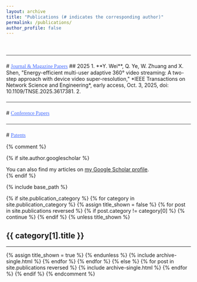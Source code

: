 ```yaml
---
layout: archive
title: "Publications (# indicates the corresponding author)"
permalink: /publications/
author_profile: false
---
```

<br>
<hr style="border: none; height: 2px; background-color: #999; margin: 20px 0;">
# <span style="font-family:Times New Roman;text-decoration:underline;color:rgb(65,105,255);">Journal & Magazine Papers</span>
## 2025
  1. **Y. Wei**, Q. Ye, W. Zhuang and X. Shen, "Energy-efficient multi-user adaptive 360° video streaming: A two-step approach with device video super-resolution," *IEEE Transactions on Network Science and Engineering*, early access, Oct. 3, 2025, doi: 10.1109/TNSE.2025.3617381.
  2. 

<br>
<hr style="border: none; height: 2px; background-color: #999; margin: 20px 0;">
# <span style="font-family:Times New Roman;text-decoration:underline;color:rgb(65,105,255);">Conference Papers</span>

<br>
<hr style="border: none; height: 2px; background-color: #999; margin: 20px 0;">
# <span style="font-family:Times New Roman;text-decoration:underline;color:rgb(65,105,255);">Patents</span>
















{% comment %}
<!-- publications.html -->
{% if site.author.googlescholar %}
  <div class="wordwrap">You can also find my articles on <a href="{{site.author.googlescholar}}">my Google Scholar profile</a>.</div>
{% endif %}

{% include base_path %}

<!-- New style rendering if publication categories are defined -->
{% if site.publication_category %}
  {% for category in site.publication_category  %}
    {% assign title_shown = false %}
    {% for post in site.publications reversed %}
      {% if post.category != category[0] %}
        {% continue %}
      {% endif %}
      {% unless title_shown %}
        <h2>{{ category[1].title }}</h2><hr />
        {% assign title_shown = true %}
      {% endunless %}
      {% include archive-single.html %}
    {% endfor %}
  {% endfor %}
{% else %}
  {% for post in site.publications reversed %}
    {% include archive-single.html %}
  {% endfor %}
{% endif %}
{% endcomment %}
